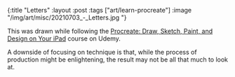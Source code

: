 {:title "Letters"
 :layout :post
 :tags ["art/learn-procreate"]
 :image "/img/art/misc/20210703_-_Letters.jpg "}

This was drawn while following the [Procreate: Draw, Sketch, Paint, and Design
on Your iPad][udemy] course on Udemy.

A downside of focusing on technique is that, while the process of production
might be enlightening, the result may not be all that much to look at.

[udemy]: https://www.udemy.com/course/procreate-draw-sketch-paint-and-design-on-your-ipad/
